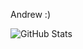 Andrew :)

![GitHub Stats](https://github-readme-stats.vercel.app/api?username=andrewnijmeh&count_private=true&theme=tokyonight&show_icons=true)
